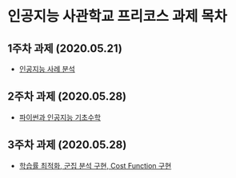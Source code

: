 # 인공지능 사관학교 프리코스 과제 목차

## 1주차 과제 (2020.05.21)

* [인공지능 사례 분석](https://github.com/swchae516/AI/blob/master/1%EC%A3%BC%EC%B0%A8%20%EA%B3%BC%EC%A0%9C.ipynb)

## 2주차 과제 (2020.05.28)

* [파이썬과 인공지능 기초수학](https://github.com/swchae516/AI/blob/master/2%EC%A3%BC%EC%B0%A8%20%EA%B3%BC%EC%A0%9C.ipynb)

## 3주차 과제 (2020.05.28)

* [학습률 최적화, 군집 분석 구현, Cost Function 구현](https://github.com/swchae516/AI/blob/master/2%EC%A3%BC%EC%B0%A8%20%EA%B3%BC%EC%A0%9C.ipynb)
